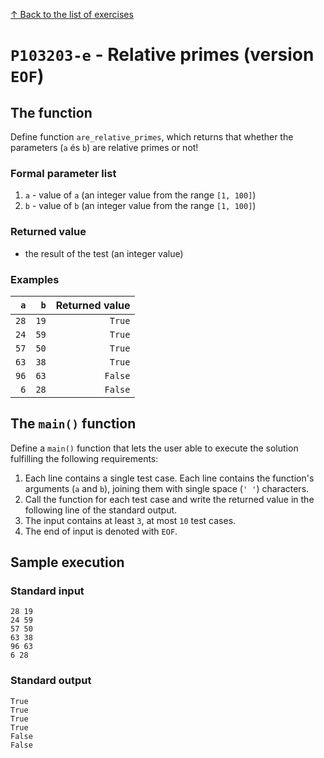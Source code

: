 
[↑ Back to the list of exercises](./README.md)

# `P103203-e` - Relative primes (version `EOF`)

## The function

Define function `are_relative_primes`, which returns that whether the parameters (`a` és `b`) are relative primes or not!

### Formal parameter list

1. `a` - value of `a` (an integer value from the range `[1, 100]`)
1. `b` - value of `b` (an integer value from the range `[1, 100]`)

### Returned value

* the result of the test (an integer value)

### Examples

| `a` | `b` | Returned value | 
| ---: | ---: | --: | 
| `28` | `19` | `True` | 
| `24` | `59` | `True` | 
| `57` | `50` | `True` | 
| `63` | `38` | `True` | 
| `96` | `63` | `False` | 
| `6` | `28` | `False` | 

## The `main()` function

Define a `main()` function that lets the user able to execute the solution fulfilling the following requirements:

1. Each line contains a single test case. Each line contains the function's arguments (`a` and `b`), joining them with single space (`' '`) characters.
1. Call the function for each test case and write the returned value in the following line of the standard output.
1. The input contains at least `3`, at most `10` test cases.
1. The end of input is denoted with `EOF`.

## Sample execution

### Standard input

```
28 19
24 59
57 50
63 38
96 63
6 28
```

### Standard output

```
True
True
True
True
False
False
```